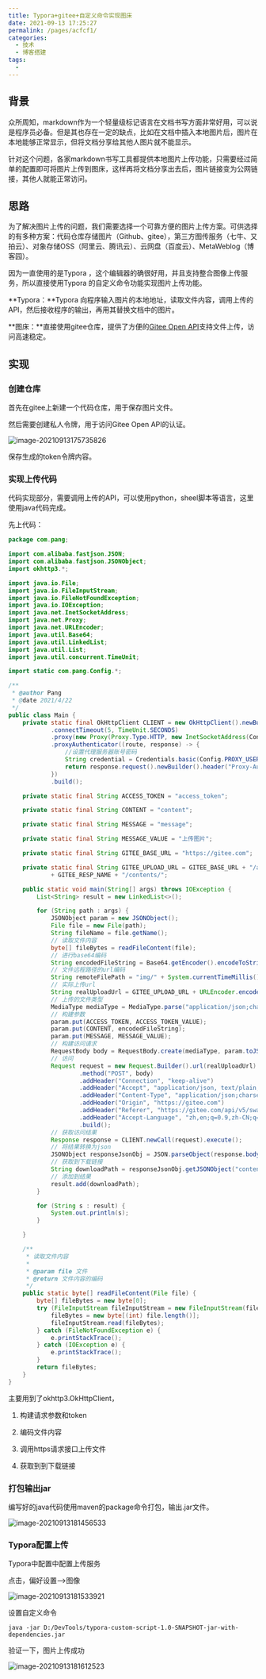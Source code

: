 ```yaml
---
title: Typora+gitee+自定义命令实现图床
date: 2021-09-13 17:25:27
permalink: /pages/acfcf1/
categories:
  - 技术
  - 博客搭建
tags:
  - 
---
```


## 背景

众所周知，markdown作为一个轻量级标记语言在文档书写方面非常好用，可以说是程序员必备。但是其也存在一定的缺点，比如在文档中插入本地图片后，图片在本地能够正常显示，但将文档分享给其他人图片就不能显示。

针对这个问题，各家markdown书写工具都提供本地图片上传功能，只需要经过简单的配置即可将图片上传到图床，这样再将文档分享出去后，图片链接变为公网链接，其他人就能正常访问。

## 思路		

为了解决图片上传的问题，我们需要选择一个可靠方便的图片上传方案。可供选择的有多种方案：代码仓库存储图片（Github、gitee），第三方图传服务（七牛、又拍云）、对象存储OSS（阿里云、腾讯云）、云网盘（百度云）、MetaWeblog（博客园）。

因为一直使用的是Typora ，这个编辑器的确很好用，并且支持整合图像上传服务，所以直接使用Typora 的自定义命令功能实现图片上传功能。



**Typora：**Typora 向程序输入图片的本地地址，读取文件内容，调用上传的API，然后接收程序的输出，再用其替换文档中的图片。

**图床：**直接使用gitee仓库，提供了方便的[Gitee Open API](https://gitee.com/api/v5/swagger)支持文件上传，访问高速稳定。

## 实现

### 创建仓库

首先在gitee上新建一个代码仓库，用于保存图片文件。

然后需要创建私人令牌，用于访问Gitee Open API的认证。

![image-20210913175735826](https://gitee.com/vicxsl/img/raw/master/img/1631527056235/image-20210913175735826.png)

保存生成的token令牌内容。



### 实现上传代码

代码实现部分，需要调用上传的API，可以使用python，sheel脚本等语言，这里使用java代码完成。

先上代码：

```java
package com.pang;

import com.alibaba.fastjson.JSON;
import com.alibaba.fastjson.JSONObject;
import okhttp3.*;

import java.io.File;
import java.io.FileInputStream;
import java.io.FileNotFoundException;
import java.io.IOException;
import java.net.InetSocketAddress;
import java.net.Proxy;
import java.net.URLEncoder;
import java.util.Base64;
import java.util.LinkedList;
import java.util.List;
import java.util.concurrent.TimeUnit;

import static com.pang.Config.*;

/**
 * @author Pang
 * @date 2021/4/22
 */
public class Main {
    private static final OkHttpClient CLIENT = new OkHttpClient().newBuilder()
            .connectTimeout(5, TimeUnit.SECONDS)
            .proxy(new Proxy(Proxy.Type.HTTP, new InetSocketAddress(Config.PROXY_HOST, 8080)))
            .proxyAuthenticator((route, response) -> {
                //设置代理服务器账号密码
                String credential = Credentials.basic(Config.PROXY_USERNAME, Config.PROXY_PASSWORD);
                return response.request().newBuilder().header("Proxy-Authorization", credential).build();
            })
            .build();

    private static final String ACCESS_TOKEN = "access_token";

    private static final String CONTENT = "content";

    private static final String MESSAGE = "message";

    private static final String MESSAGE_VALUE = "上传图片";

    private static final String GITEE_BASE_URL = "https://gitee.com";

    private static final String GITEE_UPLOAD_URL = GITEE_BASE_URL + "/api/v5/repos/" + GITEE_USER_NAME + "/"
            + GITEE_RESP_NAME + "/contents/";

    public static void main(String[] args) throws IOException {
        List<String> result = new LinkedList<>();

        for (String path : args) {
            JSONObject param = new JSONObject();
            File file = new File(path);
            String fileName = file.getName();
            // 读取文件内容
            byte[] fileBytes = readFileContent(file);
            // 进行base64编码
            String encodedFileString = Base64.getEncoder().encodeToString(fileBytes);
            // 文件远程路径的url编码
            String remoteFilePath = "img/" + System.currentTimeMillis() + "/" + fileName;
            // 实际上传url
            String realUploadUrl = GITEE_UPLOAD_URL + URLEncoder.encode(remoteFilePath);
            // 上传的文件类型
            MediaType mediaType = MediaType.parse("application/json;charset=UTF-8");
            // 构建参数
            param.put(ACCESS_TOKEN, ACCESS_TOKEN_VALUE);
            param.put(CONTENT, encodedFileString);
            param.put(MESSAGE, MESSAGE_VALUE);
            // 构建访问请求
            RequestBody body = RequestBody.create(mediaType, param.toJSONString());
            // 访问
            Request request = new Request.Builder().url(realUploadUrl)
                    .method("POST", body)
                    .addHeader("Connection", "keep-alive")
                    .addHeader("Accept", "application/json, text/plain, */*")
                    .addHeader("Content-Type", "application/json;charset=UTF-8")
                    .addHeader("Origin", "https://gitee.com")
                    .addHeader("Referer", "https://gitee.com/api/v5/swagger")
                    .addHeader("Accept-Language", "zh,en;q=0.9,zh-CN;q=0.8")
                    .build();
            // 获取访问结果
            Response response = CLIENT.newCall(request).execute();
            // 将结果转换为json
            JSONObject responseJsonObj = JSON.parseObject(response.body().string());
            // 获取到下载链接
            String downloadPath = responseJsonObj.getJSONObject("content").getString("download_url");
            // 添加到结果
            result.add(downloadPath);
        }

        for (String s : result) {
            System.out.println(s);
        }

    }

    /**
     * 读取文件内容
     *
     * @param file 文件
     * @return 文件内容的编码
     */
    public static byte[] readFileContent(File file) {
        byte[] fileBytes = new byte[0];
        try (FileInputStream fileInputStream = new FileInputStream(file)) {
            fileBytes = new byte[(int) file.length()];
            fileInputStream.read(fileBytes);
        } catch (FileNotFoundException e) {
            e.printStackTrace();
        } catch (IOException e) {
            e.printStackTrace();
        }
        return fileBytes;
    }
}

```

主要用到了okhttp3.OkHttpClient，

1. 构建请求参数和token

2. 编码文件内容

3. 调用https请求接口上传文件

4. 获取到到下载链接

   

### 打包输出jar

编写好的java代码使用maven的package命令打包，输出.jar文件。

![image-20210913181456533](https://gitee.com/vicxsl/img/raw/master/img/1631528096969/image-20210913181456533.png)

### Typora配置上传



Typora中配置中配置上传服务

点击，偏好设置-->图像

![image-20210913181533921](https://gitee.com/vicxsl/img/raw/master/img/1631528134288/image-20210913181533921.png)

设置自定义命令

 `java -jar D:/DevTools/typora-custom-script-1.0-SNAPSHOT-jar-with-dependencies.jar`

验证一下，图片上传成功

![image-20210913181612523](https://gitee.com/vicxsl/img/raw/master/img/1631528172887/image-20210913181612523.png)